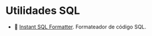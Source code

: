# Utilidades SQL

- :bookmark: [Instant SQL Formatter](http://www.dpriver.com/pp/sqlformat.htm). Formateador de código SQL.
